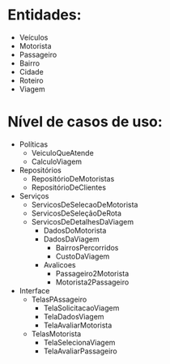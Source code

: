 # Entidades:
* Veículos
* Motorista
* Passageiro
* Bairro
* Cidade
* Roteiro
* Viagem

# Nível de casos de uso:
* Políticas
  * VeiculoQueAtende
  * CalculoViagem
* Repositórios
  * RepositórioDeMotoristas
  * RepositórioDeClientes
* Serviços
    * ServicosDeSelecaoDeMotorista
    * ServicosDeSeleçãoDeRota
    * ServicosDeDetalhesDaViagem
      * DadosDoMotorista
      * DadosDaViagem
        * BairrosPercorridos
        * CustoDaViagem
      * Avalicoes
        * Passageiro2Motorista
        * Motorista2Passageiro
* Interface
  * TelasPAssageiro
    * TelaSolicitacaoViagem
    * TelaDadosViagem
    * TelaAvaliarMotorista
  * TelasMotorista
    * TelaSelecionaViagem
    * TelaAvaliarPassageiro


    
